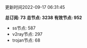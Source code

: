 更新时间2022-09-17 06:31:45

**总订阅: 73**
**总节点: 3238**
**有效节点: 952**
- ss节点: 587
- v2ray节点: 297
- trojan节点: 68
